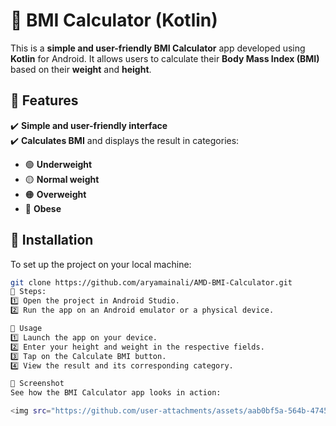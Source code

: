 # 📱 BMI Calculator (Kotlin)

This is a **simple and user-friendly BMI Calculator** app developed using **Kotlin** for Android. It allows users to calculate their **Body Mass Index (BMI)** based on their **weight** and **height**.

## 🚀 Features
✔️ **Simple and user-friendly interface**  
✔️ **Calculates BMI** and displays the result in categories:  
- 🟢 **Underweight**
- 🟡 **Normal weight**
- 🟠 **Overweight**
- 🔴 **Obese**

## 🔧 Installation
To set up the project on your local machine:

```bash
git clone https://github.com/aryamainali/AMD-BMI-Calculator.git
📌 Steps:
1️⃣ Open the project in Android Studio.
2️⃣ Run the app on an Android emulator or a physical device.

🎯 Usage
1️⃣ Launch the app on your device.
2️⃣ Enter your height and weight in the respective fields.
3️⃣ Tap on the Calculate BMI button.
4️⃣ View the result and its corresponding category.

📸 Screenshot
See how the BMI Calculator app looks in action:

<img src="https://github.com/user-attachments/assets/aab0bf5a-564b-4745-8ced-edf791042646" alt="BMI Calculator App" height="450" width="250"/>
